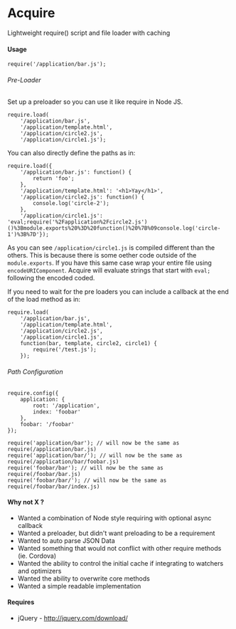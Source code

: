 Acquire
=====

Lightweight require() script and file loader with caching

#### Usage

```
require('/application/bar.js');
```

###### Pre-Loader

Set up a preloader so you can use it like require in Node JS.

```
require.load(
	'/application/bar.js',
	'/application/template.html',
	'/application/circle2.js',  
	'/application/circle1.js');
```

You can also directly define the paths as in:

```
require.load({
	'/application/bar.js': function() {
		return 'foo';
	},
	'/application/template.html': '<h1>Yay</h1>',
	'/application/circle2.js': function() {
		console.log('circle-2');
	},  
	'/application/circle1.js': 'eval;require('%2Fapplication%2Fcircle2.js')()%3Bmodule.exports%20%3D%20function()%20%7B%09console.log('circle-1')%3B%7D'});
```

As you can see `/application/circle1.js` is compiled different than the others. This is because there is some oether code outside of the `module.exports`. If you have this same case wrap your entire file using `encodeURIComponent`. Acquire will evaluate strings that start with `eval;` following the encoded coded.

If you need to wait for the pre loaders you can include a callback at the end of the load method as in:

```
require.load(
	'/application/bar.js',
	'/application/template.html',
	'/application/circle2.js',  
	'/application/circle1.js',
	function(bar, template, circle2, circle1) {
		require('/test.js');
	});
```

###### Path Configuration

```
require.config({
	application: {
		root: '/application',
		index: 'foobar'
	},
	foobar: '/foobar'
});

require('application/bar'); // will now be the same as require(/application/bar.js)
require('application/bar/'); // will now be the same as require(/application/bar/foobar.js)
require('foobar/bar'); // will now be the same as require(/foobar/bar.js)
require('foobar/bar/'); // will now be the same as require(/foobar/bar/index.js)
```

#### Why not X ?

 * Wanted a combination of Node style requiring with optional async callback
 * Wanted a preloader, but didn't want preloading to be a requirement 
 * Wanted to auto parse JSON Data
 * Wanted something that would not conflict with other require methods (ie. Cordova)
 * Wanted the ability to control the initial cache if integrating to watchers and optimizers
 * Wanted the ability to overwrite core methods
 * Wanted a simple readable implementation

#### Requires

- jQuery - http://jquery.com/download/
